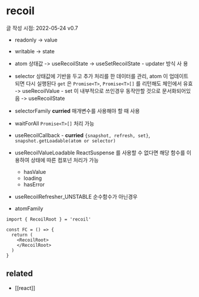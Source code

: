# recoil

글 작성 시점: 2022-05-24 v0.7 

- readonly -> value
- writable -> state

- atom
  상태값
  -> useRecoilState
  -> useSetRecoilState - updater 방식 사 용
- selector
  상태값에 기반을 두고 추가 처리를 한 데이터를 관리, atom 이 업데이트되면 다시 실행된다
  `get` 은 `Promise<T>`, `Promise<T>[]` 를 리턴해도 체인에서 유효
  -> useRecoilValue - set 이 내부적으로 쓰인경우 동작안할 것으로 문서화되어있음
  -> useRecoilState
- selectorFamily **curried**
  매개변수를 사용해야 할 때 사용
- waitForAll
  `Promise<T>[]` 처리 가능
- useRecoilCallback - **curried**
  `{snapshot, refresh, set}`, `snapshot.getLoadable(atom or selector)`
- useRecoilValueLoadable
  ReactSuspense 를 사용할 수 없다면 해당 함수를 이용하여 상태에 따른 컴포넌 처리가 가능
  - hasValue
  - loading
  - hasError
- useRecoilRefresher_UNSTABLE
  순수함수가 아닌경우
- atomFamily

```tsx
import { RecoilRoot } = 'recoil'

const FC = () => {
  return (
    <RecoilRoot>
    </RecoilRoot>
  )
}
```

## related
- [[react]]
